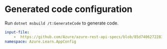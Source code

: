 # Generated code configuration

Run `dotnet msbuild /t:GenerateCode` to generate code.

``` yaml
input-file:
    -  https://github.com/Azure/azure-rest-api-specs/blob/85d7406272283593878f29b30e46a5a9ead17075/specification/azsdk-api-learn/data-plane/AppConfiguration/preview/1.0/mini-appconfig.json
namespace: Azure.Learn.AppConfig
```
